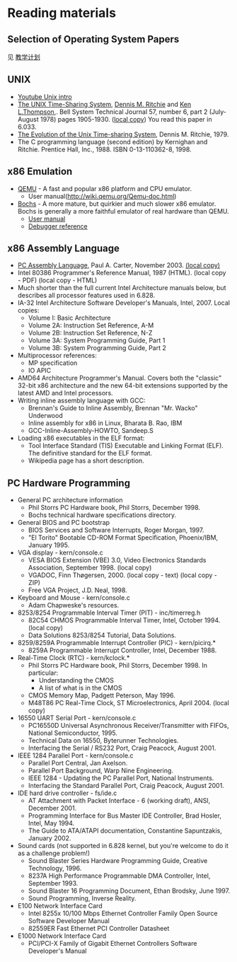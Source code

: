 # Reading materials

## Selection of Operating System Papers

见 [教学计划](Schedule.md)

## UNIX

* [Youtube Unix intro](https://www.youtube.com/watch?v=tc4ROCJYbm0)
* [The UNIX Time-Sharing System](http://citeseer.ist.psu.edu/10962.html), [Dennis M. Ritchie](http://cm.bell-labs.com/who/dmr/) and [Ken L.Thompson](http://cm.bell-labs.com/who/dmr/),. Bell System Technical Journal 57, number 6, part 2 (July-August 1978) pages 1905-1930. ([local copy](https://pdos.csail.mit.edu/6.828/2018/readings/ritchie78unix.pdf)) You read this paper in 6.033.
* [The Evolution of the Unix Time-sharing System](http://www.read.seas.harvard.edu/~kohler/class/aosref/ritchie84evolution.pdf), Dennis M. Ritchie, 1979.
* The C programming language (second edition) by Kernighan and Ritchie. Prentice Hall, Inc., 1988. ISBN 0-13-110362-8, 1998.

## x86 Emulation
* [QEMU](http://www.qemu.org/) - A fast and popular x86 platform and CPU emulator.
    * User manual(http://wiki.qemu.org/Qemu-doc.html)
* [Bochs](http://bochs.sourceforge.net/) - A more mature, but quirkier and much slower x86 emulator. Bochs is generally a more faithful emulator of real hardware than QEMU.
    * [User manual](http://bochs.sourceforge.net/doc/docbook/user/index.html)
    * [Debugger reference](http://bochs.sourceforge.net/doc/docbook/user/internal-debugger.html)

## x86 Assembly Language
* [PC Assembly Language](http://www.drpaulcarter.com/pcasm/), Paul A. Carter, November 2003. [(local copy)](https://pdos.csail.mit.edu/6.828/2018/readings/pcasm-book.pdf)
* Intel 80386 Programmer's Reference Manual, 1987 (HTML). (local copy - PDF) (local copy - HTML)
* Much shorter than the full current Intel Architecture manuals below, but describes all processor features used in 6.828.
* IA-32 Intel Architecture Software Developer's Manuals, Intel, 2007. Local copies:
    * Volume I: Basic Architecture
    * Volume 2A: Instruction Set Reference, A-M
    * Volume 2B: Instruction Set Reference, N-Z
    * Volume 3A: System Programming Guide, Part 1
    * Volume 3B: System Programming Guide, Part 2
* Multiprocessor references:
    * MP specification
    * IO APIC
* AMD64 Architecture Programmer's Manual.
Covers both the "classic" 32-bit x86 architecture and the new 64-bit extensions supported by the latest AMD and Intel processors.
* Writing inline assembly language with GCC:
    * Brennan's Guide to Inline Assembly, Brennan "Mr. Wacko" Underwood
    * Inline assembly for x86 in Linux, Bharata B. Rao, IBM
    * GCC-Inline-Assembly-HOWTO, Sandeep.S
* Loading x86 executables in the ELF format:
    * Tool Interface Standard (TIS) Executable and Linking Format (ELF).
The definitive standard for the ELF format.
    * Wikipedia page has a short description.

## PC Hardware Programming
* General PC architecture information
    * Phil Storrs PC Hardware book, Phil Storrs, December 1998.
    * Bochs technical hardware specifications directory.
* General BIOS and PC bootstrap
    * BIOS Services and Software Interrupts, Roger Morgan, 1997.
    * "El Torito" Bootable CD-ROM Format Specification, Phoenix/IBM, January 1995.
* VGA display - kern/console.c
    * VESA BIOS Extension (VBE) 3.0, Video Electronics Standards Association, September 1998. (local copy)
    * VGADOC, Finn Thøgersen, 2000. (local copy - text) (local copy - ZIP)
    * Free VGA Project, J.D. Neal, 1998.
* Keyboard and Mouse - kern/console.c
    * Adam Chapweske's resources.
* 8253/8254 Programmable Interval Timer (PIT) - inc/timerreg.h
    * 82C54 CHMOS Programmable Interval Timer, Intel, October 1994. (local copy)
    * Data Solutions 8253/8254 Tutorial, Data Solutions.
* 8259/8259A Programmable Interrupt Controller (PIC) - kern/picirq.*
    * 8259A Programmable Interrupt Controller, Intel, December 1988.
* Real-Time Clock (RTC) - kern/kclock.*
    * Phil Storrs PC Hardware book, Phil Storrs, December 1998. In particular:
        * Understanding the CMOS
        * A list of what is in the CMOS
    * CMOS Memory Map, Padgett Peterson, May 1996.
    * M48T86 PC Real-Time Clock, ST Microelectronics, April 2004. (local copy)
* 16550 UART Serial Port - kern/console.c
    * PC16550D Universal Asynchronous Receiver/Transmitter with FIFOs, National Semiconductor, 1995.
    * Technical Data on 16550, Byterunner Technologies.
    * Interfacing the Serial / RS232 Port, Craig Peacock, August 2001.
* IEEE 1284 Parallel Port - kern/console.c
    * Parallel Port Central, Jan Axelson.
    * Parallel Port Background, Warp Nine Engineering.
    * IEEE 1284 - Updating the PC Parallel Port, National Instruments.
    * Interfacing the Standard Parallel Port, Craig Peacock, August 2001.
* IDE hard drive controller - fs/ide.c
    * AT Attachment with Packet Interface - 6 (working draft), ANSI, December 2001.
    * Programming Interface for Bus Master IDE Controller, Brad Hosler, Intel, May 1994.
    * The Guide to ATA/ATAPI documentation, Constantine Sapuntzakis, January 2002.
* Sound cards (not supported in 6.828 kernel, but you're welcome to do it as a challenge problem!)
    * Sound Blaster Series Hardware Programming Guide, Creative Technology, 1996.
    * 8237A High Performance Programmable DMA Controller, Intel, September 1993.
    * Sound Blaster 16 Programming Document, Ethan Brodsky, June 1997.
    * Sound Programming, Inverse Reality.
* E100 Network Interface Card
    * Intel 8255x 10/100 Mbps Ethernet Controller Family Open Source Software Developer Manual
    * 82559ER Fast Ethernet PCI Controller Datasheet
* E1000 Network Interface Card
    * PCI/PCI-X Family of Gigabit Ethernet Controllers Software Developer's Manual